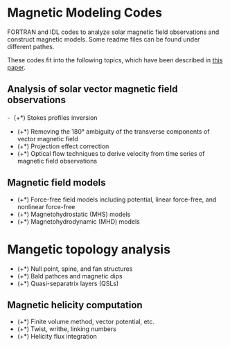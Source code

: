 # Magnetic Modeling Codes
FORTRAN and IDL codes to analyze solar magnetic field observations and construct magnetic models.
Some readme files can be found under different pathes.

These codes fit into the following topics, which have been described in [this paper](http://adsabs.harvard.edu/abs/2017ScChE..60.1408G).

## Analysis of solar vector magnetic field observations
-（+*) Stokes profiles inversion
- (+*) Removing the 180° ambiguity of the transverse components of vector magnetic field
- (+*) Projection effect correction
- (+*) Optical flow techniques to derive velocity from time series of magnetic field observations

## Magnetic field models
- (+*) Force-free field models including potential, linear force-free, and nonlinear force-free
- (+*) Magnetohydrostatic (MHS) models
- (+*) Magnetohydrodynamic (MHD) models

# Mangetic topology analysis
- (+*) Null point, spine, and fan structures
- (+*) Bald pathces and magnetic dips
- (+*) Quasi-separatrix layers (QSLs)

## Magnetic helicity computation
- (+*) Finite volume method, vector potential, etc.
- (+*) Twist, writhe, linking numbers
- (+*) Helicity flux integration

